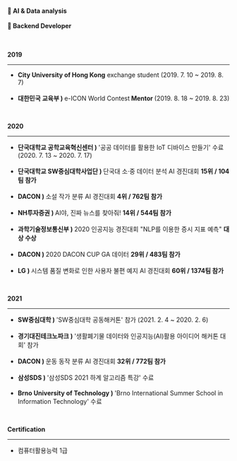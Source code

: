 <!--
**allan02/allan02** is a ✨ _special_ ✨ repository because its `README.md` (this file) appears on your GitHub profile.

Here are some ideas to get you started:

- 🔭 I’m currently working on ...
- 🌱 I’m currently learning ...
- 👯 I’m looking to collaborate on ...
- 🤔 I’m looking for help with ...
- 💬 Ask me about ...
- 📫 How to reach me: ...
- 😄 Pronouns: ...
- ⚡ Fun fact: ...
-->  
<br>
<strong>🌱 AI & Data analysis</strong><br><br>
<strong>🌱 Backend Developer</strong><br><br><br>

<strong>2019</strong><hr/>
<ul>
  <li><strong>City University of Hong Kong</strong> exchange student  (2019. 7. 10 ~ 2019. 8. 7)</li><br>
  <li><strong>대한민국 교육부 ) </strong>e-ICON World Contest<strong> Mentor  </strong>(2019. 8. 18 ~ 2019. 8. 23)</li>
</ul><br>

<strong>2020</strong><hr/>
<ul>
  <li><strong>단국대학교 공학교육혁신센터 ) </strong>'공공 데이터를 활용한 IoT 디바이스 만들기' 수료  (2020. 7. 13 ~ 2020. 7. 17)</li><br>
  <li><strong>단국대학교 SW중심대학사업단 ) </strong>단국대 소·중 데이터 분석 AI 경진대회 <strong>15위 / 104팀 참가</strong></li><br>
  <li><strong>DACON ) </strong>소설 작가 분류 AI 경진대회 <strong>4위 / 762팀 참가</strong></li><br>
  <li><strong>NH투자증권 ) </strong>AI야, 진짜 뉴스를 찾아줘! <strong>14위 / 544팀 참가</strong></li><br>
  <li><strong>과학기술정보통신부 ) </strong>2020 인공지능 경진대회 "NLP를 이용한 증시 지표 예측" <strong>대상 수상</strong></li><br>
  <li><strong>DACON ) </strong>2020 DACON CUP GA 데이터 <strong>29위 / 483팀 참가</strong></li><br>
  <li><strong>LG ) </strong>시스템 품질 변화로 인한 사용자 불편 예지 AI 경진대회 <strong>60위 / 1374팀 참가</strong></li>
</ul><br>

<strong>2021</strong><hr/>
<ul>
  <li><strong>SW중심대학 ) </strong>'SW중심대학 공동해커톤' 참가  (2021. 2. 4 ~ 2020. 2. 6)</li><br>
  <li><strong>경기대진테크노파크 ) </strong>'생활폐기물 데이터와 인공지능(AI)활용 아이디어 해커톤 대회' 참가</li><br>
  <li><strong>DACON ) </strong>운동 동작 분류 AI 경진대회 <strong>32위 / 772팀 참가</strong></li><br>
  <li><strong>삼성SDS ) </strong>'삼성SDS 2021 하계 알고리즘 특강' 수료</li><br>
  <li><strong>Brno University of Technology ) </strong>'Brno International Summer School in Information Technology' 수료</li>
</ul><br>

<strong>Certification</strong><hr/>
<ul>
  <li>컴퓨터활용능력 1급</li><br>
</ul>

